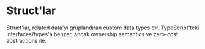 # Struct'lar

Struct'lar, related data'yı gruplandıran custom data types'dır. TypeScript'teki interfaces/types'a benzer, ancak ownership semantics ve zero-cost abstractions ile.
